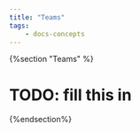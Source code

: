 ```yaml
---
title: "Teams"
tags: 
    - docs-concepts
---
```

{%section "Teams" %}

# TODO: fill this in

{%endsection%}
